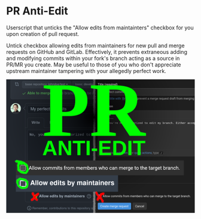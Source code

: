 # PR Anti-Edit
Userscript that unticks the "Allow edits from maintainters" checkbox for you upon creation of pull request.

Untick checkbox allowing edits from maintainers for new pull and merge requests on GitHub and GitLab. Effectively, it prevents extraneous adding and modifying commits within your fork's branch acting as a source in PR/MR you create. May be useful to those of you who don't appreciate upstream maintainer tampering with your allegedly perfect work.

![PR Anti-Edit Screenshot](screenshot.png)
